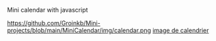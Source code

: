 Mini calendar with javascript

https://github.com/Groinkb/Mini-projects/blob/main/MiniCalendar/img/calendar.png
[image de calendrier](Groinkb/Mini-projects/blob/main/MiniCalendar/img/calendar.png?raw=true)